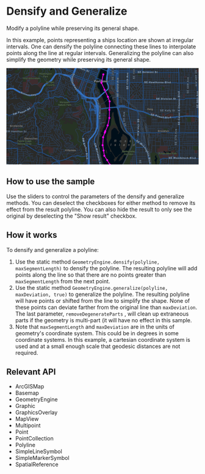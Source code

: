 # Densify and Generalize

Modify a polyline while preserving its general shape.

In this example, points representing a ships location are shown at irregular intervals. One can densify the polyline connecting these lines to interpolate points along the line at regular intervals. Generalizing the polyline can also simplify the geometry while preserving its general shape.

![](DensifyAndGeneralize.gif)

## How to use the sample

Use the sliders to control the parameters of the densify and generalize methods. You can deselect the checkboxes for either method to remove its effect from the result polyline. You can also hide the result to only see the original by deselecting the "Show result" checkbox.

## How it works

To densify and generalize a polyline:

1.  Use the static method `GeometryEngine.densify(polyline, maxSegmentLength)` to densify the polyline. The resulting polyline will add points along the line so that there are no points greater than `maxSegmentLength` from the next point.
2.  Use the static method `GeometryEngine.generalize(polyline, maxDeviation, true)` to generalize the polyline. The resulting polyline will have points or shifted from the line to simplify the shape. None of these points can deviate farther from the original line than `maxDeviation`. The last parameter, `removeDegenerateParts` , will clean up extraneous parts if the geometry is multi-part (it will have no effect in this sample.
3.  Note that `maxSegmentLength` and `maxDeviation` are in the units of geometry's coordinate system. This could be in degrees in some coordinate systems. In this example, a cartesian coordinate system is used and at a small enough scale that geodesic distances are not required.

## Relevant API

*   ArcGISMap
*   Basemap
*   GeometryEngine
*   Graphic
*   GraphicsOverlay
*   MapView
*   Multipoint
*   Point
*   PointCollection
*   Polyline
*   SimpleLineSymbol
*   SimpleMarkerSymbol
*   SpatialReference
